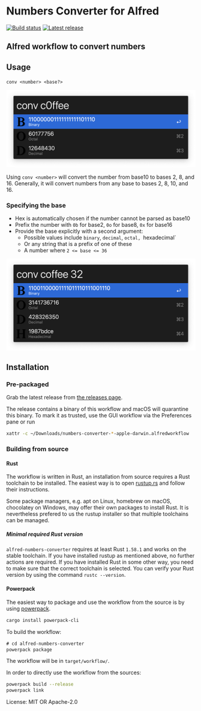 # Numbers Converter for Alfred

[![Build status](https://img.shields.io/github/actions/workflow/status/knutwalker/alfred-numbers-converter/build.yaml?branch=main)](https://github.com/knutwalker/alfred-numbers-converter/actions?query=workflow%3Abuild)
[![Latest release](https://img.shields.io/github/v/release/knutwalker/alfred-numbers-converter)](https://github.com/knutwalker/alfred-numbers-converter/releases/latest)

## Alfred workflow to convert numbers

## Usage

`conv <number> <base?>`

![Screenshot of an Alfred workflow converting c0ffee into different bases](demo1.png)

Using `conv <number>` will convert the number from base10 to bases 2, 8, and 16.
Generally, it will convert numbers from any base to bases 2, 8, 10, and 16.

### Specifying the base

- Hex is automatically chosen if the number cannot be parsed as base10
- Prefix the number with `0b` for base2, `0o` for base8, `0x` for base16
- Provide the base explicitly with a second argument:
    - Possible values include `binary`, `decimal`, `octal, `hexadecimal`
    - Or any string that is a prefix of one of these
    - A number where `2 <= base <= 36`

![Screenshot of an Alfred workflow converting coffee from base 32 into different bases](demo2.png)


## Installation

### Pre-packaged

Grab the latest release from
[the releases page](https://github.com/knutwalker/alfred-numbers-converter/releases).

The release contains a binary of this workflow and macOS will quarantine this binary.
To mark it as trusted, use the GUI workflow via the Preferences pane or run

```sh
xattr -c ~/Downloads/numbers-converter-*-apple-darwin.alfredworkflow
```

### Building from source

#### Rust

The workflow is written in Rust, an installation from source requires a Rust toolchain to be installed.
The easiest way is to open [rustup.rs](http://rustup.rs/) and follow their instructions.

Some package managers, e.g. apt on Linux, homebrew on macOS, chocolatey on Windows, may offer their own packages to install Rust.
It is nevertheless prefered to us the rustup installer so that multiple toolchains can be managed.

##### Minimal required Rust version

`alfred-numbers-converter` requires at least Rust `1.58.1` and works on the stable toolchain.
If you have installed rustup as mentioned above, no further actions are required.
If you have installed Rust in some other way, you need to make sure that the correct toolchain is selected.
You can verify your Rust version by using the command `rustc --version`.

#### Powerpack

The easiest way to package and use the workflow from the source is by using [powerpack](https://github.com/rossmacarthur/powerpack).

```sh
cargo install powerpack-cli
```

To build the workflow:

```
# cd alfred-numbers-converter
powerpack package
```

The workflow will be in `target/workflow/`.

In order to directly use the workflow from the sources:

```sh
powerpack build --release
powerpack link
```


License: MIT OR Apache-2.0
